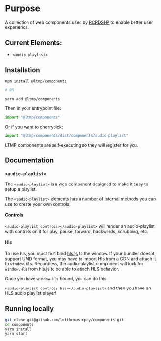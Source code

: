 # Purpose

A collection of web components used by
[RCRDSHP](https://app.rcrdshp.com/) to enable better user
experience.

## Current Elements:

- `<audio-playlist>`

## Installation

```bash
npm install @ltmp/components

# OR

yarn add @ltmp/components
```

Then in your entrypoint file:

```js
import "@ltmp/components"
```

Or if you want to cherrypick:

```js
import "@ltmp/components/dist/components/audio-playlist"
```

LTMP components are self-executing so they will register
for you.

## Documentation

### `<audio-playlist>`

The `<audio-playlist>` is a web component designed to make it easy to
setup a playlist.

The `<audio-playlist>` elements has a number of internal methods you can
use to create your own controls.

#### Controls

`<audio-playlist controls></audio-playlist>` will render an
audio-playlist with controls on it for play, pause, forward, backwards,
scrubbing, etc.

#### Hls

To use hls, you must first bind
[hls.js](https://github.com/video-dev/hls.js/) to the window. If your
bundler doesnt support UMD format, you may have to import Hls from a CDN
and attach it to `window.Hls`. Regardless, the audio-playlist component
will look for `window.Hls` from hls.js to be able to attach HLS
behavior.

Once you have `window.Hls` bound, you can do this:

`<audio-playlist controls hls></audio-playlist>` and then you have an
HLS audio playlist player!

## Running locally

```bash
git clone git@github.com/letthemusicpay/components.git
cd components
yarn install
yarn start
```


